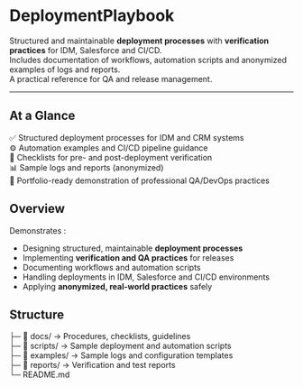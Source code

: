 # DeploymentPlaybook
Structured and maintainable **deployment processes** with **verification practices** for IDM, Salesforce and CI/CD.  
Includes documentation of workflows, automation scripts and anonymized examples of logs and reports.  
A practical reference for QA and release management.

---

## At a Glance
✅ Structured deployment processes for IDM and CRM systems  
⚙️ Automation examples and CI/CD pipeline guidance  
📝 Checklists for pre- and post-deployment verification  
📊 Sample logs and reports (anonymized)  
🎯 Portfolio-ready demonstration of professional QA/DevOps practices  


## Overview
Demonstrates :  
- Designing structured, maintainable **deployment processes**  
- Implementing **verification and QA practices** for releases  
- Documenting workflows and automation scripts  
- Handling deployments in IDM, Salesforce and CI/CD environments  
- Applying **anonymized, real-world practices** safely    


## Structure
├─ 📁 docs/ → Procedures, checklists, guidelines  
├─ 📁 scripts/ → Sample deployment and automation scripts  
├─ 📁 examples/ → Sample logs and configuration templates  
├─ 📁 reports/ → Verification and test reports  
└─ README.md


